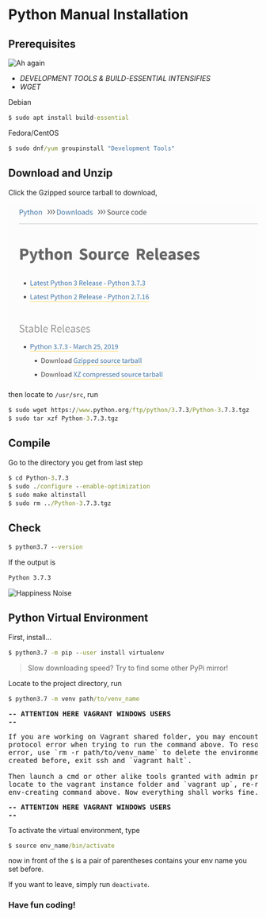 # Python Manual Installation

## Prerequisites

![Ah again](https://i.kym-cdn.com/entries/icons/original/000/029/223/cover2.jpg)

* *DEVELOPMENT TOOLS & BUILD-ESSENTIAL INTENSIFIES*
* *WGET*

Debian
```cmd
$ sudo apt install build-essential
```
Fedora/CentOS
```cmd
$ sudo dnf/yum groupinstall "Development Tools"
```

## Download and Unzip

Click the Gzipped source tarball to download,

![Python Source Releases](../assets/server/PythonSrc.png)

then locate to `/usr/src`, run

```cmd
$ sudo wget https://www.python.org/ftp/python/3.7.3/Python-3.7.3.tgz
$ sudo tar xzf Python-3.7.3.tgz
```

## Compile

Go to the directory you get from last step

```cmd
$ cd Python-3.7.3
$ sudo ./configure --enable-optimization
$ sudo make altinstall
$ sudo rm ../Python-3.7.3.tgz
```

## Check

```cmd
$ python3.7 --version
```

If the output is

```cmd
Python 3.7.3
```

![Happiness Noise](https://i.kym-cdn.com/entries/icons/mobile/000/028/663/cover2.jpg)


## Python Virtual Environment

First, install...

```cmd
$ python3.7 -m pip --user install virtualenv
```

>Slow downloading speed? Try to find some other PyPi mirror!

Locate to the project directory, run

```cmd
$ python3.7 -m venv path/to/venv_name
```
**<pre>-- ATTENTION HERE VAGRANT WINDOWS USERS --</pre>**
<pre>
If you are working on Vagrant shared folder, you may encounter a
protocol error when trying to run the command above. To resolve this
error, use `rm -r path/to/venv_name` to delete the environment you
created before, exit ssh and `vagrant halt`.

Then launch a cmd or other alike tools granted with admin privilege,
locate to the vagrant instance folder and `vagrant up`, re-run that
env-creating command above. Now everything shall works fine.
</pre>
**<pre>-- ATTENTION HERE VAGRANT WINDOWS USERS --</pre>**

To activate the virtual environment, type

```cmd
$ source env_name/bin/activate
```

now in front of the `$` is a pair of parentheses contains your env
name you set before.

If you want to leave, simply run `deactivate`.

### Have fun coding!